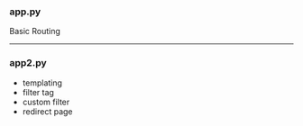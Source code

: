 

<h3>app.py</h3>
<p>Basic Routing</p>

<hr/>
<h3>app2.py</h3>
<ul>
<li>templating</li>
<li>filter tag</li>
<li>custom filter</li>
<li>redirect page</li>

</ul>